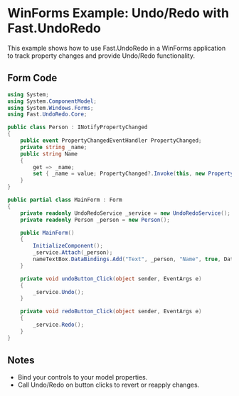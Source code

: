 # WinForms Example: Undo/Redo with Fast.UndoRedo

This example shows how to use Fast.UndoRedo in a WinForms application to track property changes and provide Undo/Redo functionality.

## Form Code
```csharp
using System;
using System.ComponentModel;
using System.Windows.Forms;
using Fast.UndoRedo.Core;

public class Person : INotifyPropertyChanged
{
    public event PropertyChangedEventHandler PropertyChanged;
    private string _name;
    public string Name
    {
        get => _name;
        set { _name = value; PropertyChanged?.Invoke(this, new PropertyChangedEventArgs(nameof(Name))); }
    }
}

public partial class MainForm : Form
{
    private readonly UndoRedoService _service = new UndoRedoService();
    private readonly Person _person = new Person();

    public MainForm()
    {
        InitializeComponent();
        _service.Attach(_person);
        nameTextBox.DataBindings.Add("Text", _person, "Name", true, DataSourceUpdateMode.OnPropertyChanged);
    }

    private void undoButton_Click(object sender, EventArgs e)
    {
        _service.Undo();
    }

    private void redoButton_Click(object sender, EventArgs e)
    {
        _service.Redo();
    }
}
```

## Notes
- Bind your controls to your model properties.
- Call Undo/Redo on button clicks to revert or reapply changes.
